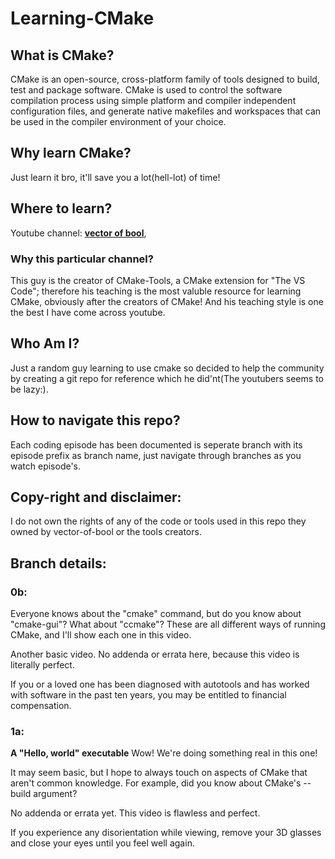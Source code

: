 # Learning-CMake

## What is CMake? 

CMake is an open-source, cross-platform family of tools designed to build, test and package software. CMake is used to control the software compilation process using simple platform and compiler independent configuration files, and generate native makefiles and workspaces that can be used in the compiler environment of your choice.

## Why learn CMake?

Just learn it bro, it'll save you a lot(hell-lot) of time!

## Where to learn?

Youtube channel: [**vector of bool**](https://www.youtube.com/@vector-of-bool1005
),
### Why this particular channel?
This guy is the creator of CMake-Tools, a CMake extension for "The VS Code"; therefore his teaching is the most valuble resource for learning CMake, obviously after the creators of CMake! And his teaching style is one the best I have come across youtube.

## Who Am I?
Just a random guy learning to use cmake so decided to help the community by creating a git repo for reference which he did'nt(The youtubers seems to be lazy:).

## How to navigate this repo?
Each coding episode has been documented is seperate branch with its episode prefix as branch name, just navigate through branches as you watch episode's.

## Copy-right and disclaimer:
I do not own the rights of any of the code or tools used in this repo they owned by vector-of-bool or the tools creators.

## Branch details:

### 0b:

Everyone knows about the "cmake" command, but do you know about "cmake-gui"? What about "ccmake"? These are all different ways of running CMake, and I'll show each one in this video.

Another basic video. No addenda or errata here, because this video is literally perfect.

If you or a loved one has been diagnosed with autotools and has worked with software in the past ten years, you may be entitled to financial compensation.

### 1a:

**A "Hello, world" executable**
Wow! We're doing something real in this one!

It may seem basic, but I hope to always touch on aspects of CMake that aren't common knowledge. For example, did you know about CMake's --build argument?

No addenda or errata yet. This video is flawless and perfect.

If you experience any disorientation while viewing, remove your 3D glasses and close your eyes until you feel well again.